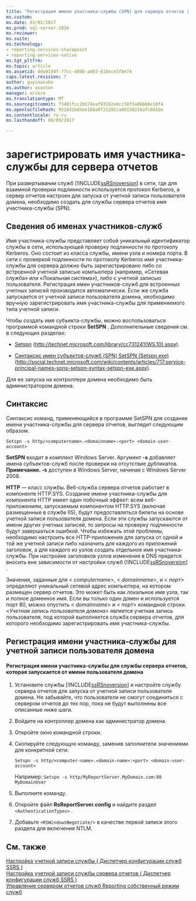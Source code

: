 ```yaml
---
title: "Регистрация имени участника-службы (SPN) для сервера отчетов | Документы Microsoft"
ms.custom: 
ms.date: 03/01/2017
ms.prod: sql-server-2016
ms.reviewer: 
ms.suite: 
ms.technology:
- reporting-services-sharepoint
- reporting-services-native
ms.tgt_pltfrm: 
ms.topic: article
ms.assetid: dda91d4f-77cc-4898-ad03-810ece5f8e74
caps.latest.revision: 7
author: guyinacube
ms.author: asaxton
manager: erikre
ms.translationtype: MT
ms.sourcegitcommit: f3481fcc2bb74eaf93182e6cc58f5a06666e10f4
ms.openlocfilehash: 9518d1bd3ee166a0f21292ca08130214afc841be
ms.contentlocale: ru-ru
ms.lasthandoff: 08/09/2017

---
```

# <a name="register-a-service-principal-name-spn-for-a-report-server"></a>зарегистрировать имя участника-службы для сервера отчетов
  При развертывании служб [!INCLUDE[ssRSnoversion](../../includes/ssrsnoversion-md.md)] в сети, где для взаимной проверки подлинности используется протокол Kerberos, а сервер отчетов настроен для запуска от учетной записи пользователя домена, необходимо создать для службы сервера отчетов имя участника-службы (SPN).  
  
## <a name="about-spns"></a>Сведения об именах участников-служб  
 Имя участника-службы представляет собой уникальный идентификатор службы в сети, использующей проверку подлинности по протоколу Kerberos. Оно состоит из класса службы, имени узла и номера порта. В сети с проверкой подлинности по протоколу Kerberos имя участника-службы для сервера должно быть зарегистрировано либо со встроенной учетной записью компьютера (например, «Сетевая служба» или «Локальная система»), либо с учетной записью пользователя. Регистрация имен участников-служб для встроенных учетных записей производится автоматически. Если же служба запускается от учетной записи пользователя домена, необходимо вручную зарегистрировать имя участника-службы для применяемого типа учетной записи.  
  
 Чтобы создать имя субъекта-службы, можно воспользоваться программой командной строки **SetSPN** . Дополнительные сведения см. в следующих разделах:  
  
-   [Setspn](http://technet.microsoft.com/library/cc731241\(WS.10\).aspx) (http://technet.microsoft.com/library/cc731241(WS.10).aspx).  
  
-   [Синтаксис имен субъектов-служб (SPN) SetSPN (Setspn.exe)](http://social.technet.microsoft.com/wiki/contents/articles/717.service-principal-names-spns-setspn-syntax-setspn-exe.aspx) (http://social.technet.microsoft.com/wiki/contents/articles/717.service-principal-names-spns-setspn-syntax-setspn-exe.aspx).  
  
 Для ее запуска на контроллере домена необходимо быть администратором домена.  
  
## <a name="syntax"></a>Синтаксис  
 Синтаксис команд, применяющийся в программе SetSPN для создания имени участника-службы для сервера отчетов, выглядит следующим образом.  
  
```  
Setspn -s http/<computername>.<domainname>:<port> <domain-user-account>  
```  
  
 **SetSPN** входит в комплект Windows Server. Аргумент **-s** добавляет имена субъектов-служб после проверки на отсутствие дубликатов. **Примечание. -s** доступен в Windows Server, начиная с Windows Server 2008.  
  
 **HTTP** — класс службы. Веб-служба сервера отчетов работает в компоненте HTTP.SYS. Создание имени участника-службы для компонента HTTP имеет один побочный эффект: всем веб-приложениям, запускаемым компонентом HTTP.SYS (включая размещенные в службе IIS), будут предоставляться билеты на основе учетной записи пользователя домена. Если эти службы запускаются от имени других учетных записей, то запросы на проверку подлинности будут завершаться ошибкой. Чтобы избежать этой проблемы, необходимо настроить все HTTP-приложения для запуска от одной и той же учетной записи либо назначить для каждого из приложений заголовок, а для каждого из узлов создать отдельное имя участника-службы. При настройке заголовков узлов изменения в DNS придется вносить вне зависимости от настройки служб [!INCLUDE[ssRSnoversion](../../includes/ssrsnoversion-md.md)] .  
  
 Значения, заданные для \< *computername*>, \< *domainname*>, и \< *порт*> определяют уникальный сетевой адрес компьютера, на котором размещен сервер отчетов. Это может быть как локальное имя узла, так и полное доменное имя. Если вы только один домен и используется порт 80, можно опустить \< *domainname*> и \< *порт*> командной строки. \<*Учетная запись пользователя домена*> является учетная запись пользователя, под которой выполняется служба сервера отчетов, для которого необходимо зарегистрировать имя участника-службы.  
  
## <a name="register-an-spn-for-domain-user-account"></a>Регистрация имени участника-службы для учетной записи пользователя домена  
  
#### <a name="to-register-an-spn-for-a-report-server-service-running-as-a-domain-user"></a>Регистрация имени участника-службы для службы сервера отчетов, которая запускается от имени пользователя домена  
  
1.  Установите службы [!INCLUDE[ssRSnoversion](../../includes/ssrsnoversion-md.md)] и настройте службу сервера отчетов для запуска от учетной записи пользователя домена. Не забывайте, что пользователи не смогут соединиться с сервером отчетов до тех пор, пока не будут выполнены все описанные ниже шаги.  
  
2.  Войдите на контроллер домена как администратор домена.  
  
3.  Откройте окно командной строки.  
  
4.  Скопируйте следующую команду, заменив заполнители значениями для конкретной сети:  
  
    ```  
    Setspn -s http/<computer-name>.<domain-name>:<port> <domain-user-account>  
    ```  
  
     Например: `Setspn -s http/MyReportServer.MyDomain.com:80 MyDomainUser`  
  
5.  Выполните команду.  
  
6.  Откройте файл **RsReportServer.config** и найдите раздел `<AuthenticationTypes>` .  
  
7.  Добавьте `<RSWindowsNegotiate/>` в качестве первой записи этого раздела для включения NTLM.  
  
## <a name="see-also"></a>См. также  
 [Настройка учетной записи службы &#40; Диспетчер конфигурации служб SSRS &#41;](http://msdn.microsoft.com/library/25000ad5-3f80-4210-8331-d4754dc217e0)   
 [Настройка учетной записи службы сервера отчетов &#40; Диспетчер конфигурации служб SSRS &#41;](../../reporting-services/install-windows/configure-the-report-server-service-account-ssrs-configuration-manager.md)   
 [Управление сервером отчетов служб Reporting собственный режим служб](../../reporting-services/report-server/manage-a-reporting-services-native-mode-report-server.md)  
  
  
